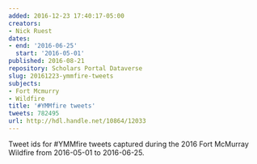 ```yaml
---
added: 2016-12-23 17:40:17-05:00
creators:
- Nick Ruest
dates:
- end: '2016-06-25'
  start: '2016-05-01'
published: 2016-08-21
repository: Scholars Portal Dataverse
slug: 20161223-ymmfire-tweets
subjects:
- Fort Mcmurry
- Wildfire
title: '#YMMfire tweets'
tweets: 782495
url: http://hdl.handle.net/10864/12033
---
```


Tweet ids for #YMMfire tweets captured during the 2016 Fort McMurray Wildfire from 2016-05-01 to 2016-06-25.
